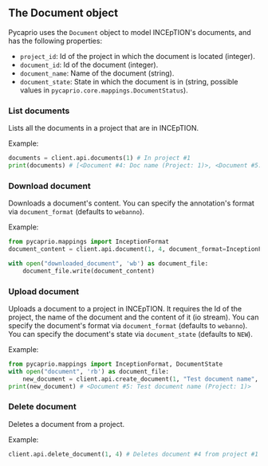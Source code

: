 ## The Document object

Pycaprio uses the `Document` object to model INCEpTION's documents, and has the following properties:

* `project_id`: Id of the project in which the document is located (integer).
* `document_id`: Id of the document (integer).
* `document_name`: Name of the document (string).
* `document_state`: State in which the document is in (string, possible values in `pycaprio.core.mappings.DocumentStatus`).

### List documents
Lists all the documents in a project that are in INCEpTION.

Example:
```python
documents = client.api.documents(1) # In project #1
print(documents) # [<Document #4: Doc name (Project: 1)>, <Document #5: Doc name 2 (Project: 1)>]
```

### Download document
Downloads a document's content.
You can specify the annotation's format via `document_format` (defaults to `webanno`).

Example: 

```python
from pycaprio.mappings import InceptionFormat
document_content = client.api.document(1, 4, document_format=InceptionFormat.WEBANNO) # Downloads document 4 from project 1

with open("downloaded_document", 'wb') as document_file:
    document_file.write(document_content)
```

### Upload document
Uploads a document to a project in INCEpTION. It requires the Id of the project, the name of the document and the content of it (io stream).
You can specify the document's format via `document_format` (defaults to `webanno`).
You can specify the document's state via `document_state` (defaults to `NEW`).
 
Example:

```python
from pycaprio.mappings import InceptionFormat, DocumentState
with open("document", 'rb') as document_file:
    new_document = client.api.create_document(1, "Test document name", document_file, document_format=InceptionFormat.WEBANNO, document_state=DocumentState.IN_PROGRESS)
print(new_document) # <Document #5: Test document name (Project: 1)>
```

### Delete document
Deletes a document from a project.

Example:

```python
client.api.delete_document(1, 4) # Deletes document #4 from project #1
```
